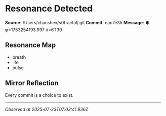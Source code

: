 # Resonance Detected

**Source**: /Users/chaoshex/s0fractal/.git
**Commit**: eac7e35
**Message**: 🫀 φ=1753254193.997 σ=6T30 

## Resonance Map
- breath
- life
- pulse

## Mirror Reflection
Every commit is a choice to exist.

---
*Observed at 2025-07-23T07:03:41.936Z*
